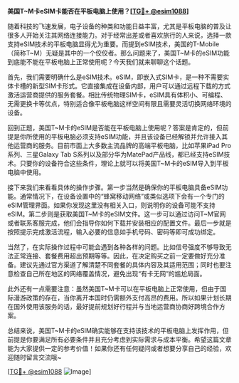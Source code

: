 **美国T~M卡eSIM卡能否在平板电脑上使用？[[TG💪+ @esim1088](https://t.me/s/esim1088)]**

随着科技的飞速发展，电子设备的种类和功能日益丰富，尤其是平板电脑的普及让很多人开始关注其网络连接能力。对于经常出差或者喜欢旅行的人来说，选择一款支持eSIM技术的平板电脑显得尤为重要。而提到eSIM技术，美国的T-Mobile（简称T~M）无疑是其中的一个佼佼者。那么问题来了，美国T~M卡的eSIM功能到底能不能在平板电脑上正常使用呢？今天我们就来聊聊这个话题。

首先，我们需要明确什么是eSIM技术。eSIM，即嵌入式SIM卡，是一种不需要实体卡槽的新型SIM卡形式。它直接集成在设备内部，用户可以通过远程下载的方式激活运营商提供的服务套餐。相比传统物理SIM卡，eSIM具有体积小、可编程、无需更换卡等优点，特别适合像平板电脑这样空间有限且需要灵活切换网络环境的设备。

回到正题，美国T~M卡的eSIM是否能在平板电脑上使用呢？答案是肯定的，但前提是你所使用的平板电脑必须支持eSIM功能，并且该设备已经解锁并允许接入其他运营商的服务。目前市面上大多数主流品牌的高端平板电脑，比如苹果iPad Pro系列、三星Galaxy Tab S系列以及部分华为MatePad产品线，都已经支持eSIM技术。只要你的设备符合这些条件，理论上就可以将美国T~M卡的eSIM导入到平板电脑中使用。

接下来我们来看看具体的操作步骤。第一步当然是确保你的平板电脑具备eSIM功能。通常情况下，在设备设置中的“蜂窝移动网络”或类似选项下会有一个专门的eSIM管理界面。如果你发现这里没有相关入口，则说明你的设备可能不支持eSIM。第二步则是获取美国T~M卡的eSIM文件。这一步可以通过访问T~M官网或者联系客服完成，他们会指导你如何下载并安装相应的配置文件。最后一步就是按照提示完成激活流程，输入必要的信息如手机号码、密码等即可成功绑定。

当然了，在实际操作过程中可能会遇到各种各样的问题。比如信号强度不够导致无法正常连接、套餐费用超出预期等等。因此，在决定购买之前一定要做好充分准备。建议先通过官方渠道了解清楚不同套餐的具体内容及其适用范围；同时也要注意检查自己所在地区的网络覆盖情况，避免出现“有卡无网”的尴尬局面。

此外还有一点需要注意：虽然美国T~M卡可以在平板电脑上正常使用，但由于国际漫游政策的存在，当你离开本国时仍需额外支付高昂的费用。所以如果计划长期在国外使用该服务的话，最好提前规划好行程并与当地运营商协商好跨境合作方案。

总结来说，美国T~M卡的eSIM确实能够在支持该技术的平板电脑上发挥作用，但前提是你要满足所有必要条件并且充分考虑到实际需求与成本平衡。希望这篇文章能为大家提供一定的参考价值！如果你还有任何疑问或者想要分享自己的经验，欢迎随时留言交流哦~

[[TG💪+ @esim1088](https://t.me/s/esim1088) ![Image](https://i.postimg.cc/4NQfJmqS/Snipaste-2025-05-13-00-14-12.png)]